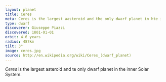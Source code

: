 ```yaml
---
layout: planet
title: Ceres
meta: Ceres is the largest aasteroid and the only dwarf planet in hte inner Solar System
type: dwarf
discoverer: Giuseppe Piazzi
discovered: 1801-01-01
orbit: 4.6 years
radius: 487km
tilt: 3°
image: ceres.jpg
source: http://en.wikipedia.org/wiki/Ceres_(dwarf_planet)
---
```


*Ceres* is the largest asteroid and te only dwarf planet in the inner Solar System.
